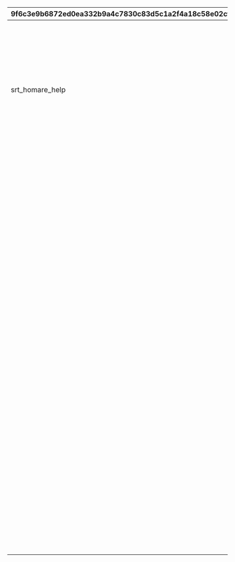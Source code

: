 |9f6c3e9b6872ed0ea332b9a4c7830c83d5c1a2f4a18c58e02cf16305f61f8744|17f2d8bac290f8cc605bf22eb97736e1feb4e4cf07724620af44f4e7222ba2f9|2e1e6b975a7c28fe46a4066d9f51bded777c581a0aa82652258c575907298964|d6e8c4b3d5aa43b8daecd3f7d8fa80d73b746ffd074776cbcc61b23e33d29515|bfc42ffcb331ebcc1a23f1cb3acfbd71fc8f1aa4b38568380e86bc61b918ad20|51fa7805f8e09be262eb4c804aee4764758049d99104d6c8ed8bb99ee49c2299|0ee07657fbf91271231f0e46ef23f5359238c8fb96bb33d5fc048959dd3cebb9|95255949c60cb0ec235f8c0ef37e8d9f06af4f0afbb90217884b3d5c35691f6c|
| --- | --- | --- | --- | --- | --- | --- | --- |
||srt_kaya_idle|srt_dragon_in,srt_dragon_idle|srt_inori_idle||0|GAME_START|start_000-start_001,start_002/start_003-boss_emote_064-start_004|
||srt_kaya_idle|srt_dragon_idle|srt_inori_idle|まずはオレの番だな！|2|ENEMY_FIRST||
||srt_kaya_waiting|srt_dragon_idle|srt_inori_idle|「{0}」か\n「{1}」で始まるのは…|2|ENEMY_TURN1||
||srt_kaya_waiting|srt_dragon_idle|srt_inori_idle|「{0}」か\nうーん、「{1}」で始まる言葉ねえ…|2|ENEMY_TURN2||
||srt_kaya_waiting|srt_dragon_idle|srt_inori_idle|「{0}」か\nオッケー、次は「{1}」だな|2|ENEMY_TURN3||
|srt_homare_help|srt_kaya_help||||0|ENEMY_HELP|sugoyomi_damage_059,sugoyomi_damage_060,sugoyomi_damage_061,sugoyomi_damage_062,sugoyomi_damage_063|
||srt_kaya_flash||||0|ENEMY_FLASH||
||srt_kaya_select_1,srt_kaya_waiting|srt_dragon_react_1,srt_dragon_idle|srt_inori_react_1,srt_inori_idle|「{0}」だ！|2|ENEMY_SELECT1|sugoyomi_damage_055,sugoyomi_damage_056,sugoyomi_damage_057,sugoyomi_damage_058|
||srt_kaya_select_1,srt_kaya_waiting|srt_dragon_react_1,srt_dragon_idle|srt_inori_react_1,srt_inori_idle|「{0}」だな！|2|ENEMY_SELECT2|sugoyomi_damage_055,sugoyomi_damage_056,sugoyomi_damage_057,sugoyomi_damage_058|
||srt_kaya_select_1,srt_kaya_waiting|srt_dragon_react_1,srt_dragon_idle|srt_inori_react_1,srt_inori_idle|「{0}」だぜ！|2|ENEMY_SELECT3|sugoyomi_damage_055,sugoyomi_damage_056,sugoyomi_damage_057,sugoyomi_damage_058|
||srt_kaya_select_1,srt_kaya_waiting|srt_dragon_react_1,srt_dragon_idle|srt_inori_react_1,srt_inori_idle|「{0}」ってのはどうだ！|2|ENEMY_SELECT_GREAT1|sugoyomi_damage_055,sugoyomi_damage_056,sugoyomi_damage_057,sugoyomi_damage_058|
||srt_kaya_select_1,srt_kaya_waiting|srt_dragon_react_1,srt_dragon_idle|srt_inori_react_1,srt_inori_idle|へっへーん！「{0}」だ！|2|ENEMY_SELECT_GREAT2|sugoyomi_damage_055,sugoyomi_damage_056,sugoyomi_damage_057,sugoyomi_damage_058|
||||||-1|ENEMY_SELECT_WAIT||
||srt_kaya_shock|||カヤぴぃ、「ん」がついてるですよ……|1|ENEMY_SELECT_N|out_071|
||srt_kaya_waiting|srt_dragon_thinking|srt_inori_thinking|「{0}」ですか\n次は「{1}」で始まる言葉ですね|1|PLAYER_TURN1||
||srt_kaya_waiting|srt_dragon_thinking|srt_inori_thinking|「{0}」ですか\nうーん、「{1}」で始まる言葉は…|1|PLAYER_TURN2||
||srt_kaya_waiting|srt_dragon_thinking|srt_inori_thinking|なるほど「{0}」ですね\nふむふむ、「{1}」で始まる言葉は…|1|PLAYER_TURN3||
||||||1|PLAYER_CUTIN_GREAT|sugoyomi_cutin_049,sugoyomi_cutin_051,sugoyomi_cutin_053|
||||||1|PLAYER_CUTIN_PRICONNE|sugoyomi_cutin_050,sugoyomi_cutin_052|
||srt_kaya_react_1,srt_kaya_waiting|srt_dragon_select_1,srt_dragon_idle|srt_inori_select_1,srt_inori_idle|「{0}」です！|1|PLAYER_SELECT1|correct_028-correct_029,correct_032/correct_033-boss_emote_067-correct_034,correct_037-correct_038|
||srt_kaya_react_2,srt_kaya_waiting|srt_dragon_select_2,srt_dragon_idle|srt_inori_select_2,srt_inori_idle|「{0}」ですね！|1|PLAYER_SELECT2|correct_030-correct_031,correct_035-correct_036|
||srt_kaya_react_1,srt_kaya_waiting|srt_dragon_select_1,srt_dragon_idle|srt_inori_select_1,srt_inori_idle|「{0}」なんてどうです！|1|PLAYER_SELECT_GREAT1|correct_028-correct_029,correct_032/correct_033-boss_emote_067-correct_034,correct_037-correct_038|
||srt_kaya_react_2,srt_kaya_waiting|srt_dragon_select_2,srt_dragon_idle|srt_inori_select_2,srt_inori_idle|ふふ～ん♪「{0}」です！|1|PLAYER_SELECT_GREAT2|correct_030-correct_031,correct_035-correct_036|
||srt_kaya_react_1,srt_kaya_waiting|srt_dragon_select_1,srt_dragon_idle|srt_inori_select_1,srt_inori_idle|ふっふっふ、ずばり\n「{0}」です！|1|PLAYER_SELECT_PRECONNE1|correct_028-correct_029,correct_032/correct_033-boss_emote_067-correct_034,correct_037-correct_038|
||srt_kaya_react_2,srt_kaya_waiting|srt_dragon_select_2,srt_dragon_idle|srt_inori_select_2,srt_inori_idle|ひらめいたです！\n「{0}」ですね！|1|PLAYER_SELECT_PRECONNE2|correct_030-correct_031,correct_035-correct_036|
||||||-1|PLAYER_SELECT_WAIT||
||srt_kaya_react_3,srt_kaya_waiting|srt_dragon_miss,srt_dragon_thinking|srt_inori_miss,srt_inori_thinking|はうっ！ま、間違ったです…|1|PLAYER_MISS|mistake_039-mistake_040,mistake_041-mistake_042,mistake_043-mistake_044,mistake_045-mistake_046|
||srt_kaya_react_4||srt_inori_shock|おいおい、「ん」がついてるじゃねえか……|2|PLAYER_SELECT_N|out_070|
||srt_kaya_infever|srt_dragon_thinking|srt_inori_thinking|どんどんいくですよ！|1|INFEVER|rush|
|||srt_dragon_select_1|srt_inori_select_1|「{0}」です！|1|FEVER_SELECT1|correct_028-correct_029,correct_037-correct_038|
|||srt_dragon_select_2|srt_inori_select_2|「{0}」ですね！|1|FEVER_SELECT2|correct_030-correct_031,correct_035-correct_036|
|||srt_dragon_miss|srt_inori_miss|はうっ！ま、間違ったです…|1|FEVER_MISS|mistake_039-mistake_040,mistake_041-mistake_042,mistake_043-mistake_044,mistake_045-mistake_046,mistake_047-mistake_048|
||srt_kaya_fever_damage|srt_dragon_fever_attack|srt_inori_fever_attack|覚悟するです！|1|FEVER_DAMAGE|rush_attack|
||srt_kaya_lose|srt_dragon_win|srt_inori_win_1|あたしたちの勝ちですよ！！|1|WIN_HP|win_005-win_006,win_012-win_013|
|||srt_dragon_win|srt_inori_win_1|あたしたちの勝ちですよ！！|1|WIN_N|win_005-win_006,win_012-win_013|
||srt_kaya_win|srt_dragon_lose|srt_inori_lose|あうぅ…あたしの負けです…|1|LOSE_MISS|lose_017,lose_019,lose_023|
|||srt_dragon_miss||あうぅ…あたしの負けです…|1|LOSE_N|lose_017,lose_019,lose_023|
||srt_kaya_win|srt_dragon_lose|srt_inori_lose|じ、時間切れですか！？油断したです… |1|TIMEUP|lose_025/lose_026-boss_emote_068,lose_021|
||srt_kaya_win|srt_dragon_lose|srt_inori_lose|あうぅ…あたしの負けです…\n「{0}」があったです…|1|LOSE_MISS2|lose_017,lose_019,lose_023|
|||srt_dragon_miss||あうぅ…あたしの負けです…\n「{0}」があったです…|1|LOSE_N2|lose_017,lose_019,lose_023|
||srt_kaya_win|srt_dragon_lose|srt_inori_lose|じ、時間切れですか！？油断したです… \n「{0}」があったです…|1|TIMEUP2|lose_025/lose_026-boss_emote_068,lose_021|